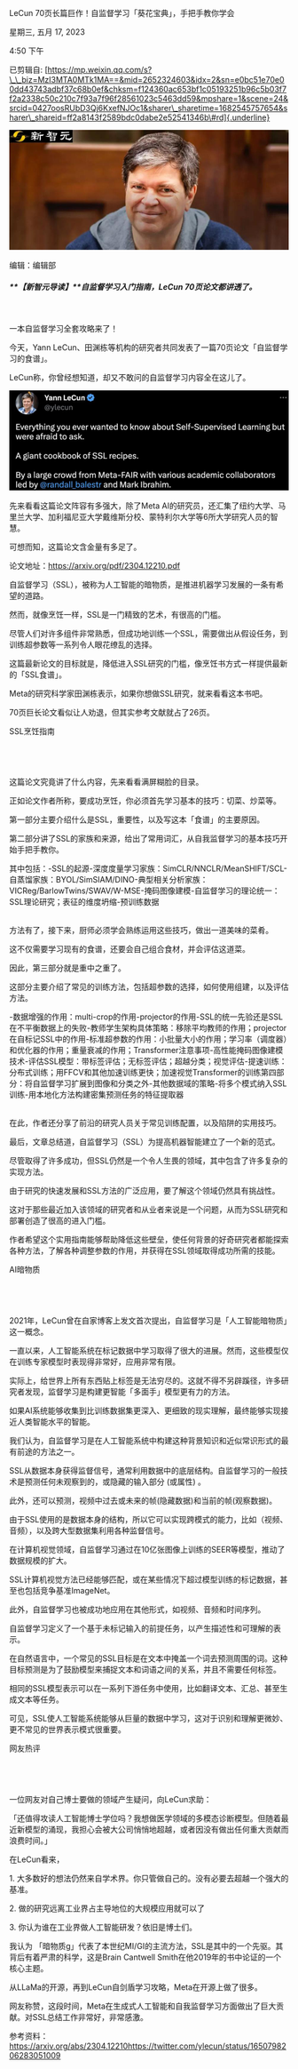 LeCun 70页长篇巨作！自监督学习「葵花宝典」，手把手教你学会

星期三, 五月 17, 2023

4:50 下午

已剪辑自: [https://mp.weixin.qq.com/s?\_\_biz=MzI3MTA0MTk1MA==&mid=2652324603&idx=2&sn=e0bc51e70e00dd43743adbf37c68b0ef&chksm=f124360ac653bf1c05193251b96c5b03f7f2a2338c50c210c7f93a7f96f28561023c5463dd59&mpshare=1&scene=24&srcid=0427oosRUbD3Qj6KxefNJOc1&sharer\_sharetime=1682545757654&sharer\_shareid=ff2a8143f2589bdc0dabe2e52541346b\#rd]{.underline}

![](../../assets/020_LeCun_70页长篇巨作！自监督学习「葵花宝典」，手把手教你学会_000.png)

编辑：编辑部

##### **【新智元导读】**自监督学习入门指南，LeCun 70页论文都讲透了。

 

一本自监督学习全套攻略来了！

今天，Yann LeCun、田渊栋等机构的研究者共同发表了一篇70页论文「自监督学习的食谱」。

LeCun称，你曾经想知道，却又不敢问的自监督学习内容全在这儿了。

![](../../assets/020_LeCun_70页长篇巨作！自监督学习「葵花宝典」，手把手教你学会_001.png)

先来看看这篇论文阵容有多强大，除了Meta AI的研究员，还汇集了纽约大学、马里兰大学、加利福尼亚大学戴维斯分校、蒙特利尔大学等6所大学研究人员的智慧。

可想而知，这篇论文含金量有多足了。

论文地址：https://arxiv.org/pdf/2304.12210.pdf

自监督学习（SSL），被称为人工智能的暗物质，是推进机器学习发展的一条有希望的道路。

然而，就像烹饪一样，SSL是一门精致的艺术，有很高的门槛。

尽管人们对许多组件非常熟悉，但成功地训练一个SSL，需要做出从假设任务，到训练超参数等一系列令人眼花缭乱的选择。

这篇最新论文的目标就是，降低进入SSL研究的门槛，像烹饪书方式一样提供最新的「SSL食谱」。

Meta的研究科学家田渊栋表示，如果你想做SSL研究，就来看看这本书吧。

70页巨长论文看似让人劝退，但其实参考文献就占了26页。

SSL烹饪指南

  
--

这篇论文究竟讲了什么内容，先来看看满屏糊脸的目录。

正如论文作者所称，要成功烹饪，你必须首先学习基本的技巧：切菜、炒菜等。

第一部分主要介绍什么是SSL，重要性，以及写这本「食谱」的主要原因。

第二部分讲了SSL的家族和来源，给出了常用词汇，从自我监督学习的基本技巧开始手把手教你。

其中包括：-SSL的起源-深度度量学习家族：SimCLR/NNCLR/MeanSHIFT/SCL-自蒸馏家族：BYOL/SimSIAM/DINO-典型相关分析家族：VICReg/BarlowTwins/SWAV/W-MSE-掩码图像建模-自监督学习的理论统一：SSL理论研究；表征的维度坍缩-预训练数据\
 

方法有了，接下来，厨师必须学会熟练运用这些技巧，做出一道美味的菜肴。

这不仅需要学习现有的食谱，还要会自己组合食材，并会评估这道菜。

因此，第三部分就是重中之重了。

这部分主要介绍了常见的训练方法，包括超参数的选择，如何使用组建，以及评估方法。

-数据增强的作用：multi-crop的作用-projector的作用-SSL的统一先验还是SSL在不平衡数据上的失败-教师学生架构具体策略：移除平均教师的作用；projector在自标记SSL中的作用-标准超参数的作用：小批量大小的作用；学习率（调度器）和优化器的作用；重量衰减的作用；Transformer注意事项-高性能掩码图像建模技术-评估SSL模型：带标签评估；无标签评估；超越分类；视觉评估-提速训练：分布式训练；用FFCV和其他加速训练更快；加速视觉Transformer的训练第四部分：将自监督学习扩展到图像和分类之外-其他数据域的策略-将多个模式纳入SSL训练-用本地化方法构建密集预测任务的特征提取器\
 

在此，作者还分享了前沿的研究人员关于常见训练配置，以及陷阱的实用技巧。

最后，文章总结道，自监督学习（SSL）为提高机器智能建立了一个新的范式。

尽管取得了许多成功，但SSL仍然是一个令人生畏的领域，其中包含了许多复杂的实现方法。

由于研究的快速发展和SSL方法的广泛应用，要了解这个领域仍然具有挑战性。

这对于那些最近加入该领域的研究者和从业者来说是一个问题，从而为SSL研究和部署创造了很高的进入门槛。

作者希望这个实用指南能够帮助降低这些壁垒，使任何背景的好奇研究者都能探索各种方法，了解各种调整参数的作用，并获得在SSL领域取得成功所需的技能。

AI暗物质

  
--

2021年，LeCun曾在自家博客上发文首次提出，自监督学习是「人工智能暗物质」这一概念。

一直以来，人工智能系统在标记数据中学习取得了很大的进展。然而，这些模型仅在训练专家模型时表现得非常好，应用非常有限。

实际上，给世界上所有东西贴上标签是无法穷尽的。这就不得不另辟蹊径，许多研究者发现，监督学习是构建更智能「多面手」模型更有力的方法。

如果AI系统能够收集到比训练数据集更深入、更细致的现实理解，最终能够实现接近人类智能水平的智能。

我们认为，自监督学习是在人工智能系统中构建这种背景知识和近似常识形式的最有前途的方法之一。

SSL从数据本身获得监督信号，通常利用数据中的底层结构。自监督学习的一般技术是预测任何未观察到的，或隐藏的输入部分 (或属性) 。

此外，还可以预测，视频中过去或未来的帧(隐藏数据)和当前的帧(观察数据)。

由于SSL使用的是数据本身的结构，所以它可以实现跨模式的能力，比如（视频、音频），以及跨大型数据集利用各种监督信号。

在计算机视觉领域，自监督学习通过在10亿张图像上训练的SEER等模型，推动了数据规模的扩大。

SSL计算机视觉方法已经能够匹配，或在某些情况下超过模型训练的标记数据，甚至也包括竞争基准ImageNet。

此外，自监督学习也被成功地应用在其他形式，如视频、音频和时间序列。

自监督学习定义了一个基于未标记输入的前提任务，以产生描述性和可理解的表示。

在自然语言中，一个常见的SSL目标是在文本中掩盖一个词去预测周围的词。这种目标预测是为了鼓励模型来捕捉文本和词语之间的关系，并且不需要任何标签。

相同的SSL模型表示可以在一系列下游任务中使用，比如翻译文本、汇总、甚至生成文本等任务。

可见，SSL使人工智能系统能够从巨量的数据中学习，这对于识别和理解更微妙、更不常见的世界表示模式很重要。

网友热评

  
--

一位网友对自己博士要做的领域产生疑问，向LeCun求助：

「还值得攻读人工智能博士学位吗？我想做医学领域的多模态诊断模型。但随着最近新模型的涌现，我担心会被大公司悄悄地超越，或者因没有做出任何重大贡献而浪费时间。」

在LeCun看来，

1\. 大多数好的想法仍然来自学术界。你只管做自己的。没有必要去超越一个强大的基准。

2\. 做的研究远离工业界占主导地位的大规模应用就可以了

3\. 你认为谁在工业界做人工智能研发？依旧是博士们。

我认为 「暗物质g」代表了本世纪MI/GI的主流方法，SSL是其中的一个先驱。其背后有着严肃的科学，这是Brain Cantwell Smith在他2019年的书中论证的一个核心主题。

从LLaMa的开源，再到LeCun自剑盾学习攻略，Meta在开源上做了很多。

网友称赞，这段时间，Meta在生成式人工智能和自我监督学习方面做出了巨大贡献。对SSL总结工作非常好，非常感激。

参考资料：https://arxiv.org/abs/2304.12210https://twitter.com/ylecun/status/1650798206283051009

 

 

